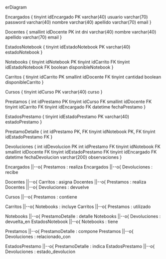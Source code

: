erDiagram

Encargados {
    tinyint      idEncargado   PK
    varchar(40)   usuario
    varchar(70)   password
    varchar(40)   nombre
    varchar(40)   apellido
    varchar(70)   email
}

Docentes {
    smallint      idDocente   PK
    int           dni
    varchar(40)   nombre
    varchar(40)   apellido
    varchar(70)   email
}

EstadosNotebook {
    tinyint       idEstadoNotebook   PK
    varchar(40)   estadoNotebook
}

Notebooks {
    tinyint   idNotebook         PK
    tinyint   idCarrito          FK
    tinyint   idEstadoNotebook   FK
    boolean   disponibleNotebook
}

Carritos {
    tinyint   idCarrito   PK
    smallint  idDocente   FK
    tinyint   cantidad
    boolean   disponibleCarrito
}

Cursos {
    tinyint        idCurso PK
    varchar(40)    curso
}

Prestamos {
    int           idPrestamo      PK
    tinyint       idCurso         FK
    smallint      idDocente       FK
    tinyint       idCarrito       FK
    tinyint       idEncargado     FK
    datetime      fechaPrestamo
}

EstadosPrestamo {
    tinyint       idEstadoPrestamo   PK
    varchar(40)   estadoPrestamo
}

PrestamoDetalle {
    int         idPrestamo         PK, FK
    tinyint     idNotebook         PK, FK
    tinyint     idEstadoPrestamo   FK
}

Devoluciones {
    int            idDevolucion       PK
    int            idPrestamo         FK
    tinyint        idNotebook         FK
    smallint       idDocente          FK
    tinyint        idEstadoPrestamo   FK
    tinyint        idEncargado        FK
    datetime       fechaDevolucion
    varchar(200)   observaciones
}

Encargados ||--o{ Prestamos : realiza
Encargados ||--o{ Devoluciones : recibe

Docentes ||--o{ Carritos : asigna
Docentes ||--o{ Prestamos : realiza
Docentes ||--o{ Devoluciones : devuelve

Cursos ||--o{ Prestamos : contiene

Carritos ||--o{ Notebooks : incluye
Carritos ||--o{ Prestamos : utilizado

Notebooks ||--o{ PrestamoDetalle : detalle
Notebooks ||--o{ Devoluciones : devuelta_en
EstadosNotebook ||--o{ Notebooks : tiene

Prestamos ||--o{ PrestamoDetalle : compone
Prestamos ||--o{ Devoluciones : relacionado_con

EstadosPrestamo ||--o{ PrestamoDetalle : indica
EstadosPrestamo ||--o{ Devoluciones : estado_devolucion
